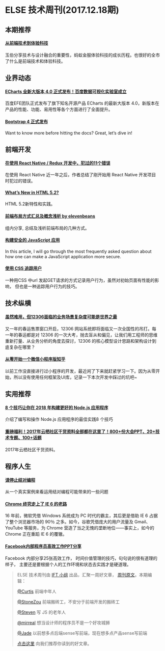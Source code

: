 # ELSE 技术周刊(2017.12.18期)

## 本期推荐

#### [从前端技术到体验科技](https://zhuanlan.zhihu.com/p/32782686)

玉伯分享技术与设计融合的重要性，蚂蚁金服体验科技的成长历程。也很好的全市了什么是前端技术和体验科技。

## 业界动态
#### [ECharts 全新大版本 4.0 正式发布！百度数据可视化实验室成立](https://mp.weixin.qq.com/s?__biz=MzA4MjUyNjY3Nw==&mid=2649587419&idx=1&sn=6b22229e883c031d74b6a719f60e786c&chksm=879db661b0ea3f772078ef19090ae30361c9f0f645d911e262131d60164c20233c1206bcdf32&mpshare=1&scene=1&srcid=0116DoYX9UcvuwuQlsTW0h0o#rd)
百度EFE团队正式发布了旗下知名开源产品 ECharts 的最新大版本 4.0，新版本在产品的性能、功能、易用性等各个方面进行了全面提升。

#### [Bootstrap 4 正式发布](https://juejin.im/entry/5a613f225188257333661c41)
Want to know more before hitting the docs? Great, let’s dive in!


## 前端开发

#### [在使用 React Native / Redux 开发中，犯过的11个错误](https://mp.weixin.qq.com/s/38y5YnFVurkqHsqe7L_NHw)

在使用 React Native 近一年之后，作者总结了刚开始用 React Native 开发项目时犯过的错误。

#### [What’s New in HTML 5.2?](https://bitsofco.de/whats-new-in-html-5-2/)
HTML 5.2新特性和实践。

#### [前端布局方式汇总及概念浅析 by elevenbeans](http://elevenbeans.github.io/2018/01/12/front-end-layout-methods/)
组内分享, 总结及浅析前端布局的几种方式。

#### [构建安全的 JavaScript 应用](https://juejin.im/entry/5a612caa518825733201adc9)
In this article, I will go through the most frequently asked question about how one can make a JavaScript application more secure.

#### [使用 CSS 追踪用户](https://segmentfault.com/a/1190000012901505)
一种用CSS 中url 发起GET请求的方式记录用户行为，虽然对初始页面有性能的影响， 但也是一种追踪用户行为的技巧。

## 技术纵横

#### [虽然难用，但12306面临的业务场景复杂度可能是世界之最](https://mp.weixin.qq.com/s?__biz=MjM5MDE0Mjc4MA==&mid=2651000407&idx=1&sn=6aeda43f3f5fea36ed6cb513f306746d)

又一年的春运售票窗口开启，12306 网站系统即将面临又一次全国性的吊打。每一年的春运都是对 12306 的一次大考，抛去盲从和偏见，让我们用工程师的思维重新打量、从业务分析的角度去探讨，12306 的核心模型设计思路和架构设计到底复杂在哪里？


#### [从零开始一个微信小程序版知乎](https://juejin.im/post/5a61b6a1518825732739af03)
以前工作没直接进行过小程序的开发，最近闲了下来就赶紧学习一下。因为从零开始，所以没有使用任何框架及UI库，记录一下本次开发中踩过的坑吧~

## 实用推荐

#### [8 个技巧让你在 2018 年构建更好的 Node.js 应用程序](https://github.com/xitu/gold-miner/blob/master/TODO/node-js-development-tips-2018.md)

介绍了编写和操作 Node.js 应用程序的最佳实践8 个技巧

#### [重磅福利！2017年云栖社区干货资料全部都在这里了！800+份大会PPT、20+技术专题、100+话题](https://zhuanlan.zhihu.com/p/33088480)

2017年云栖社区干货资料。


## 程序人生

#### [请停止结对编程](http://insights.thoughtworks.cn/stop-pair-programming/)

从一个真实案例来看运用结对编程可能带来的一些问题

#### [Chrome 终究走上了 IE 6 的老路](https://mp.weixin.qq.com/s/uc5F97WtTJMjuSqp14QUxA)
16 年前，微软凭借 Windows 系统成为 PC 时代的霸主，其后更是借助 IE 6 占据了整个浏览器市场的 90％ 之多。如今，谷歌凭借庞大的用户流量及 Gmail、YouTube 等服务，为 Chrome 营造了当之无愧的垄断地位——事实上，如今的 Chrome 正在重蹈 IE 6 的覆辙。

#### [Facebook内部程序员高效工作PPT分享](https://mp.weixin.qq.com/s/m4DlfUE1K-Scart9zhAgVg)
Facebook 内部分享25张高效工作， 时间价值管理的技巧，句句说的很有道理的样子， 主要还是要根据个人的工作环境和状态去实践才是硬道理。


> ELSE 技术周刊由 [IFT 小组](https://github.com/CtripFE) 出品，汇聚一周好文章， [周刊原文](https://zhuanlan.zhihu.com/p/31893736/)。本期编辑：
>
> [@Curtis](https://github.com/CurtisCBS) 前端中年人
>
> [@StoneZou](https://github.com/stoneyong) 前端搬砖工，不安分于前端开发的搬砖工
>
> [@Steven](https://github.com/StevenX911) 写 JS 的老年人
>
> [@mirreal](https://github.com/mirreal) 想当设计师的程序员不是一个好攻城狮
>
> [@Jade](https://github.com/Jade05) 以前想多点后端sense写前端，现在想多点产品sense写前端
>
> [点击这里](https://github.com/CtripFE/fe-weekly/issues) 向我们推荐你读到的好文章。
